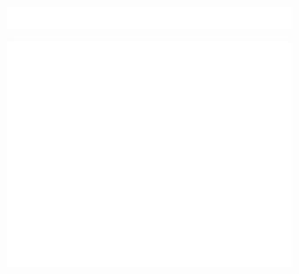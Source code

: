 <div>
    <img src="./assets/svg/hello-world.svg" width="800" height="40">
    <div align="center">
	    <br>
	    <a href="https://github.com/lamltf/lamltf/blob/main/assets/svg/header.svg">
		    <img src="./assets/svg/header.svg" width="800" height="400" alt="Click to see the source">
	    </a>
	    <br>
    </div>
</div>
